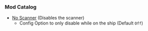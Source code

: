 ### Mod Catalog
- [No Scanner](../No-Scanner/) (Disables the scanner)
    - Config Option to only disable while on the ship (Default `Off`)
